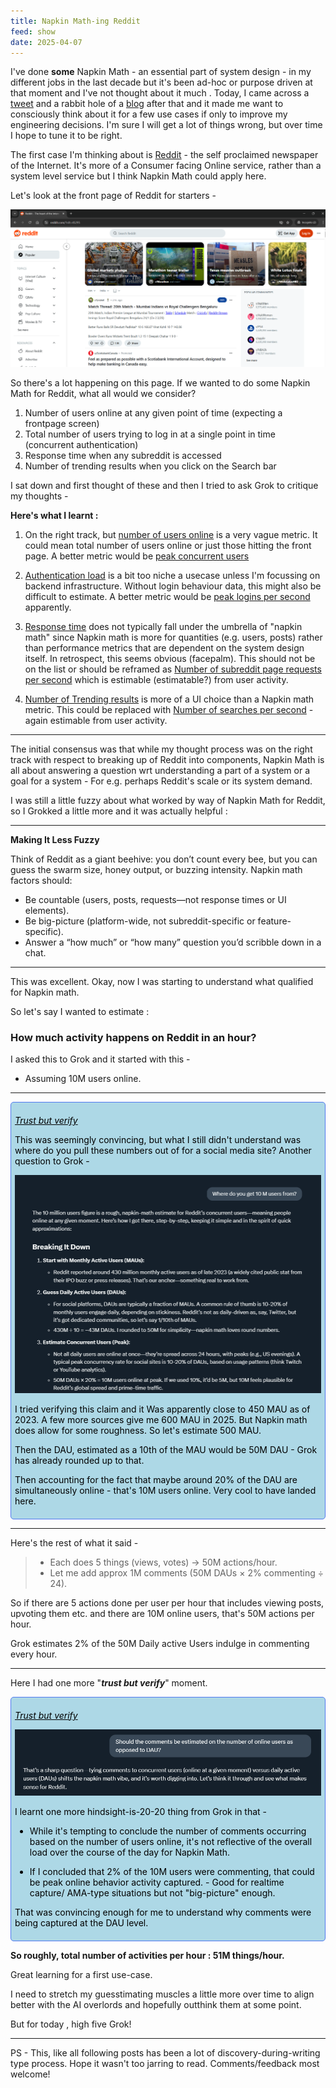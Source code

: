 ```yaml
---
title: Napkin Math-ing Reddit
feed: show
date: 2025-04-07
---
```

I've done **some** Napkin Math - an essential part of system design - in my different jobs in the last decade but it's been ad-hoc or purpose driven at that moment and I've not thought about it much . Today, I came across a [tweet](https://x.com/One2NC/status/1909209892801356125) and a rabbit hole of a [blog](https://sirupsen.com/napkin) after that and it made me want to consciously think about it for a few use cases if only to improve my engineering decisions. 
I'm sure I will get a lot of things wrong, but over time I hope to tune it to be right. 

The first case I'm thinking about is [Reddit](https://reddit.com) - the self proclaimed newspaper of the Internet. It's more of a Consumer facing Online service, rather than a system level service but I think Napkin Math could apply here. 

Let's look at the front page of Reddit for starters - 

![alt-text](/assets/img/non-python/napkin-math/reddit/Napkin-Math-Reddit-1.png)

So there's a lot happening on this page. 
If we wanted to do some Napkin Math for Reddit, what all would we consider?

<ol>
<li> Number of users online at any given point of time (expecting a frontpage screen)</li>
<li> Total number of users trying to log in at a single point in time (concurrent authentication)</li>
<li>Response time when any subreddit is accessed</li>
<li>Number of trending results when you click on the Search bar</li>
</ol>

I sat down and first thought of these and then I tried to ask Grok to critique my thoughts - 

<b>Here's what I learnt :</b>

<div><ol>
	<li> On the right track, but <u>number of users online</u> is a very vague metric. It could mean total number of users online or just those hitting the front page. A better metric would be <u>peak concurrent users</u></li><p/>
	<li> <u>Authentication load</u> is a bit too niche a usecase unless I'm focussing on backend infrastructure. Without login behaviour data, this might also be difficult to estimate. 
	   A better metric would be <u>peak logins per second</u> apparently.</li><p/>
	<li> <u>Response time</u> does not typically fall under the umbrella of "napkin math" since Napkin math is more for quantities (e.g. users, posts) rather than performance metrics that are dependent on the system design itself. In retrospect, this seems obvious (facepalm). This should not be on the list or should be reframed as <u>Number of subreddit page requests per second</u> which is estimable (estimatable?) from user activity. </li><p/>
	<li> <u>Number of Trending results</u> is more of a UI choice than a Napkin math metric. This could be replaced with <u>Number of searches per second</u> - again estimable from user activity.</li>
</ol></div>

---

The initial consensus was that while my thought process was on the right track with respect to breaking up of Reddit into components, Napkin Math is all about answering a question wrt understanding a part of a system or a goal for a system - 
For e.g. perhaps Reddit's scale or its system demand. 

I was still a little fuzzy about what worked by way of Napkin Math for Reddit, so I Grokked a little more and it was actually helpful : 

---

**Making It Less Fuzzy**

Think of Reddit as a giant beehive: you don’t count every bee, but you can guess the swarm size, honey output, or buzzing intensity. Napkin math factors should:

  - Be countable (users, posts, requests—not response times or UI elements).
  - Be big-picture (platform-wide, not subreddit-specific or feature-specific).
 - Answer a “how much” or “how many” question you’d scribble down in a chat.
 
---

This was excellent. Okay, now I was starting to understand what qualified for Napkin math.

So let's say I wanted to estimate :

### How much activity happens on Reddit in an hour?

I asked this to Grok and it started with this - 

- Assuming 10M users online.

---

<div style="background-color:lightblue; border: 0.5px solid #5078f0; padding: 6px; border-radius: 5px; color:black">
<p/>
<p/> 
<u><i>Trust but verify</i></u>
<p/>
This was seemingly convincing, but what I still didn't understand was where do you pull these numbers out of for a social media site? Another question to Grok - 
<p/>

<img src="../../../../../assets/img/non-python/napkin-math/reddit/Napkin-Math-Reddit-2.png" />
<p/>
I tried verifying this claim and it Was apparently close to 450 MAU as of 2023. A few more sources give me 600 MAU in 2025. But Napkin math does allow for some roughness. So let's estimate 500 MAU.
<p/>
Then the DAU, estimated as a 10th of the MAU would be 50M DAU - Grok has already rounded up to that. 
<p/>
Then accounting for the fact that maybe around 20% of the DAU are simultaneously online - that's 10M users online. Very cool to have landed here.</div>


---


Here's the rest of what it said - 

>- Each does 5 things (views, votes) → 50M actions/hour.
>- Let me add approx 1M comments (50M DAUs × 2% commenting ÷ 24).

So if there are 5 actions done per user per hour that includes viewing posts, upvoting them etc. and there are 10M online users, that's 50M actions per hour.

Grok estimates 2% of the 50M Daily active Users indulge in commenting every hour.

---

Here I had one more "***trust but verify***" moment.

<div style="background-color:lightblue; border: 0.5px solid #5078f0; padding: 6px; border-radius: 5px; color:black"> 
<p/>
<p/> 
<u><i>Trust but verify</i></u>
<p/>

<img src="../../../../../assets/img/non-python/napkin-math/reddit/Napkin-Math-Reddit-3.png" />

I learnt one more hindsight-is-20-20 thing from Grok in that - 
<p/>
<ul>
<li>While it's tempting to conclude the number of comments occurring based on the number of users online, it's not reflective of the overall load over the course of the day for Napkin Math.</li>
<p/>
<li>If I concluded that 2% of the 10M users were commenting, that could be peak online behavior activity captured. - Good for realtime capture/ AMA-type situations but not "big-picture" enough.</li>
</ul>
<p/>
That was convincing enough for me to understand why comments were being captured at the DAU level.
<p/>
</div>

**So roughly, total number of activities per hour : 51M things/hour.**

Great learning for a first use-case. 

I need to stretch my guesstimating muscles a little more over time to align better with the AI overlords and hopefully outthink them at some point. 

But for today , high five Grok!

---

PS - This, like all following posts has been a lot of discovery-during-writing type process. Hope it wasn't too jarring to read. Comments/feedback most welcome!